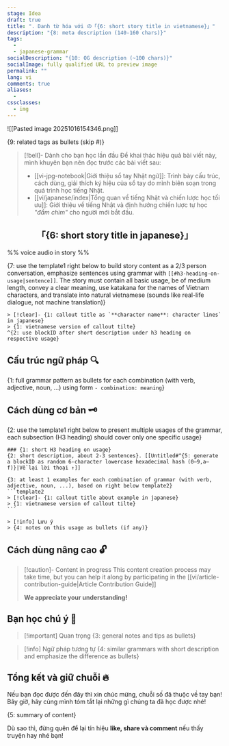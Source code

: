 ```yaml
---
stage: Idea
draft: true
title: ". Danh từ hóa với の「{6: short story title in vietnamese}」"
description: "{8: meta description (140‑160 chars)}"
tags:
  - 
  - japanese-grammar
socialDescription: "{10: OG description (~100 chars)}"
socialImage: fully qualified URL to preview image
permalink: ""
lang: vi
comments: true
aliases:
  - 
cssclasses:
  - img
---
```

![[Pasted image 20251016154346.png]]



{9: related tags as bullets (skip #)}

> [!bell]- Dành cho bạn học lần đầu
> Để khai thác hiệu quả bài viết này, mình khuyên bạn nên đọc trước các bài viết sau:
> - [[vi-jpg-notebook|Giới thiệu sổ tay Nhật ngữ]]: Trình bày cấu trúc, cách dùng, giải thích ký hiệu của sổ tay do mình biên soạn trong quá trình học tiếng Nhật.   
> - [[vi/japanese/index|Tổng quan về tiếng Nhật và chiến lược học tối ưu]]: Giới thiệu về tiếng Nhật và định hướng chiến lược tự học *"đắm chìm"* cho người mới bắt đầu.

<h2 style="text-align:center">「{6: short story title in japanese}」</h2>

%% voice audio in story %%

{7: use the template1 right below to build story content as a 2/3 person conversation, emphasize sentences using grammar with `[[#h3-heading-on-usage|sentence]]`. The story must contain all basic usage, be of medium length, convey a clear meaning, use katakana for the names of Vietnam characters, and translate into natural vietnamese (sounds like real-life dialogue, not machine translation)}
```template1
> [!clear]- {1: callout title as `**character name**: character lines` in japanese}
> {1: vietnamese version of callout tilte}
^{2: use blockID after short description under h3 heading on respective usage}
```

## Cấu trúc ngữ pháp 🔍
{1: full grammar pattern as bullets for each combination (with verb, adjective, noun, ...) using form `- combination: meaning`}

## Cách dùng cơ bản 🗝️

{2: use the template1 right below to present multiple usages of the grammar, each subsection (H3 heading) should cover only one specific usage}
````template1
### {1: short H3 heading on usage}
{2: short description, about 2-3 sentences}. [[Untitled#^{5: generate a blockID as random 6-character lowercase hexadecimal hash (0–9,a–f)}|Về lại lời thoại ↑]]

{3: at least 1 examples for each combination of grammar (with verb, adjective, noun, ...), based on right below template2}
```template2
> [!clear]- {1: callout title about example in japanese}
> {1: vietnamese version of callout tilte}
```

> [!info] Lưu ý
> {4: notes on this usage as bullets (if any)}
````

## Cách dùng nâng cao 🔓

> [!caution]- Content in progress
> This content creation process may take time, but you can help it along by participating in the [[vi/article-contribution-guide|Article Contribution Guide]]
>
> **We appreciate your understanding!**

## Bạn học chú ý 👀

> [!important] Quan trọng
> {3: general notes and tips as bullets}

> [!info] Ngữ pháp tương tự
> {4: similar grammars with short description and emphasize the difference as bullets}

## Tổng kết và giữ chuỗi 🔥
Nếu bạn đọc được đến đây thì xin chúc mừng, chuỗi số  đã thuộc về tay bạn! Bây giờ, hãy cùng mình tóm tắt lại những gì chúng ta đã học được nhé!

{5: summary of content}

Dù sao thì, đừng quên để lại tín hiệu **like, share và comment** nếu thấy truyện hay nhé bạn!
